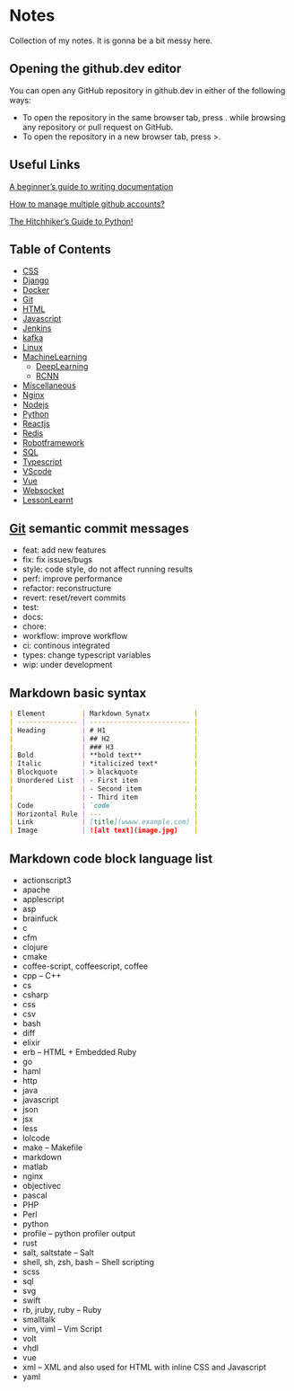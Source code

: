 # Notes

Collection of my notes.
It is gonna be a bit messy here.

## Opening the github.dev editor

You can open any GitHub repository in github.dev in either of the following ways:

- To open the repository in the same browser tab, press . while browsing any repository or pull request on GitHub.
- To open the repository in a new browser tab, press >.

## Useful Links

[A beginner’s guide to writing documentation](https://www.writethedocs.org/guide/writing/beginners-guide-to-docs/)

[How to manage multiple github accounts?](Git/HowTOWorkWithMultipleAccounts.md)

[The Hitchhiker’s Guide to Python!](https://docs.python-guide.org/)

## Table of Contents

- [CSS](CSS)
- [Django](Django)
- [Docker](Docker)
- [Git](Git)
- [HTML](HTML)
- [Javascript](Javascript)
- [Jenkins](Jenkins)
- [kafka](Kafka)
- [Linux](Linux)
- [MachineLearning](MachineLearning)
  - [DeepLearning](MachineLearning/DeepLearning)
  - [RCNN](MachineLearning/RCNN)
- [Miscellaneous](Miscellaneous)
- [Nginx](Nginx)
- [Nodejs](Nodejs)
- [Python](Python)
- [Reactjs](Reactjs)
- [Redis](Redis)
- [Robotframework](Robotframework)
- [SQL](SQL)
- [Typescript](Typescript)
- [VScode](VScode)
- [Vue](Vue)
- [Websocket](Websocket)
- [LessonLearnt](LessonLearnt)

## [Git](Git) semantic commit messages

- feat: add new features
- fix: fix issues/bugs
- style: code style, do not affect running results
- perf: improve performance
- refactor: reconstructure
- revert: reset/revert commits
- test:
- docs:
- chore:
- workflow: improve workflow
- ci: continous integrated
- types: change typescript variables
- wip: under development

## Markdown basic syntax

```md
| Element         | Markdown Synatx           |
| --------------- | ------------------------- |
| Heading         | # H1                      |
|                 | ## H2                     |
|                 | ### H3                    |
| Bold            | **bold text**             |
| Italic          | *italicized text*         |
| Blockquote      | > blackquote              |
| Unordered List  | - First item              |
|                 | - Second item             |
|                 | - Third item              |
| Code            | `code`                    |
| Horizontal Rule | ---                       |
| Link            | [title](wwww.example.com) |
| Image           | ![alt text](image.jpg)    |
```

## Markdown code block language list

- actionscript3
- apache
- applescript
- asp
- brainfuck
- c
- cfm
- clojure
- cmake
- coffee-script, coffeescript, coffee
- cpp – C++
- cs
- csharp
- css
- csv
- bash
- diff
- elixir
- erb – HTML + Embedded Ruby
- go
- haml
- http
- java
- javascript
- json
- jsx
- less
- lolcode
- make – Makefile
- markdown
- matlab
- nginx
- objectivec
- pascal
- PHP
- Perl
- python
- profile – python profiler output
- rust
- salt, saltstate – Salt
- shell, sh, zsh, bash – Shell scripting
- scss
- sql
- svg
- swift
- rb, jruby, ruby – Ruby
- smalltalk
- vim, viml – Vim Script
- volt
- vhdl
- vue
- xml – XML and also used for HTML with inline CSS and Javascript
- yaml
